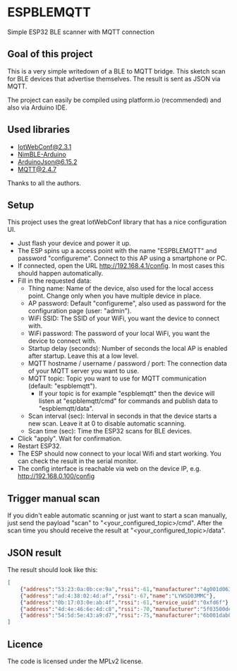 # ESPBLEMQTT
Simple ESP32 BLE scanner with MQTT connection


## Goal of this project
This is a very simple writedown of a BLE to MQTT bridge. This sketch scan for BLE devices that advertise themselves. The result is sent as JSON via MQTT.

The project can easily be compiled using platform.io (recommended) and also via Arduino IDE.

## Used libraries
- [IotWebConf@2.3.1](https://github.com/prampec/IotWebConf)
- [NimBLE-Arduino](https://github.com/h2zero/NimBLE-Arduino)
- [ArduinoJson@6.15.2](https://arduinojson.org/)
- [MQTT@2.4.7](https://github.com/256dpi/arduino-mqtt)

Thanks to all the authors.

## Setup
This project uses the great IotWebConf library that has a nice configuration UI. 
- Just flash your device and power it up.
- The ESP spins up a access point with the name "ESPBLEMQTT" and password "configureme". Connect to this AP using a smartphone or PC.
- If connected, open the URL http://192.168.4.1/config. In most cases this should happen automatically.
- Fill in the requested data:
    - Thing name: Name of the device, also used for the local access point. Change only when you have multiple device in place.
    - AP password: Default "configureme", also used as password for the configuration page (user: "admin").
    - WiFi SSID: The SSID of your WiFi, you want the device to connect with.
    - WiFi password: The password of your local WiFi, you want the device to connect with.
    - Startup delay (seconds): Number of seconds the local AP is enabled after startup. Leave this at a low level.
    - MQTT hostname / username / password / port: The connection data of your MQTT server you want to use.
    - MQTT topic: Topic you want to use for MQTT communication (default: "espblemqtt").
        - If your topic is for example "espblemqtt" then the device will listen at "espblemqtt/cmd" for commands and publish data to "espblemqtt/data".
    - Scan interval (sec): Interval in seconds in that the device starts a new scan. Leave it at 0 to disable automatic scanning.
    - Scan time (sec): Time the ESP32 scans for BLE devices.
- Click "apply". Wait for confirmation.
- Restart ESP32.
- The ESP should now connect to your local Wifi and start working. You can check the result in the serial monitor.
- The config interface is reachable via web on the device IP, e.g. http://192.168.0.100/config

## Trigger manual scan
If you didn't eable automatic scanning or just want to start a scan manually, just send the payload "scan" to "<your_configured_topic>/cmd". After the scan time you should receive the result at "<your_configured_topic>/data".

## JSON result
The result should look like this:

```json
[
    {"address":"53:23:0a:0b:ce:9a","rssi":-61,"manufacturer":"4g001d063711414e1de1","tx_power":8},
    {"address":"ad:4:38:02:4d:af","rssi":-67,"name":"LYWSD03MMC"},
    {"address":"0b:17:03:0e:ab:4f","rssi":-61,"service_uuid":"0xfd6f"},
    {"address":"4d:4e:46:6e:4d:c8","rssi":-70,"manufacturer":"5f03500ded23a6958b","tx_power":12},
    {"address":"54:5d:5e:43:a9:d7","rssi":-75,"manufacturer":"6b001dab031c8a5402","tx_power":12}
]
```

## Licence
The code is licensed under the MPLv2 license.